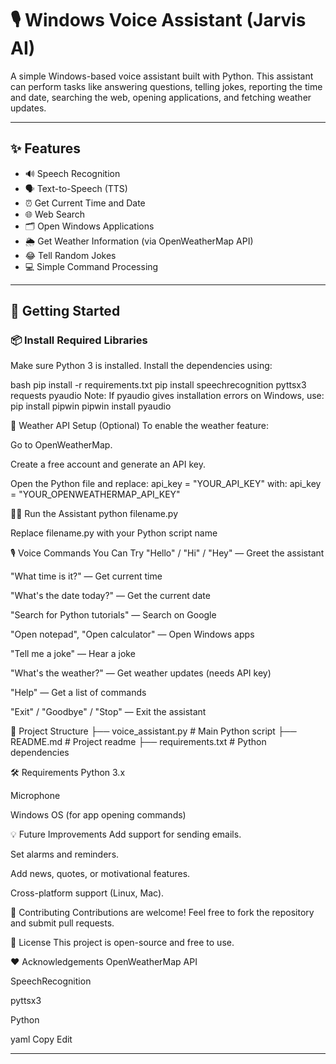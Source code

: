 # 🎙️ Windows Voice Assistant (Jarvis AI)

A simple Windows-based voice assistant built with Python. This assistant can perform tasks like answering questions, telling jokes, reporting the time and date, searching the web, opening applications, and fetching weather updates.

---

## ✨ Features

- 🔊 Speech Recognition
- 🗣️ Text-to-Speech (TTS)
- ⏰ Get Current Time and Date
- 🌐 Web Search
- 🗂️ Open Windows Applications
- 🌦️ Get Weather Information (via OpenWeatherMap API)
- 😂 Tell Random Jokes
- 💻 Simple Command Processing

---

## 🚀 Getting Started

### 📦 Install Required Libraries

Make sure Python 3 is installed. Install the dependencies using:

bash
pip install -r requirements.txt
pip install speechrecognition pyttsx3 requests pyaudio
Note: If pyaudio gives installation errors on Windows, use:
pip install pipwin
pipwin install pyaudio

🔑 Weather API Setup (Optional)
To enable the weather feature:

Go to OpenWeatherMap.

Create a free account and generate an API key.

Open the Python file and replace:
api_key = "YOUR_API_KEY"
with:
api_key = "YOUR_OPENWEATHERMAP_API_KEY"

🏃‍♂️ Run the Assistant
python filename.py

Replace filename.py with your Python script name

🎙️ Voice Commands You Can Try
"Hello" / "Hi" / "Hey" — Greet the assistant

"What time is it?" — Get current time

"What's the date today?" — Get the current date

"Search for Python tutorials" — Search on Google

"Open notepad", "Open calculator" — Open Windows apps

"Tell me a joke" — Hear a joke

"What's the weather?" — Get weather updates (needs API key)

"Help" — Get a list of commands

"Exit" / "Goodbye" / "Stop" — Exit the assistant

📁 Project Structure
├── voice_assistant.py  # Main Python script
├── README.md           # Project readme
├── requirements.txt    # Python dependencies

🛠 Requirements
Python 3.x

Microphone

Windows OS (for app opening commands)

💡 Future Improvements
Add support for sending emails.

Set alarms and reminders.

Add news, quotes, or motivational features.

Cross-platform support (Linux, Mac).

🤝 Contributing
Contributions are welcome! Feel free to fork the repository and submit pull requests.

📜 License
This project is open-source and free to use.

❤️ Acknowledgements
OpenWeatherMap API

SpeechRecognition

pyttsx3

Python

yaml
Copy
Edit

---




